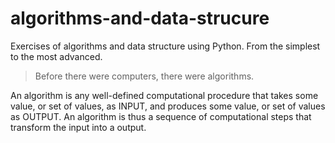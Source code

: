 # algorithms-and-data-strucure
Exercises of algorithms and data structure using Python. From the simplest to the most advanced.

> Before there were computers, there were algorithms.

An algorithm is any well-defined computational procedure that takes some value, or set of values, as INPUT, and produces some value, or set of values as OUTPUT. An algorithm is thus a sequence of computational steps that transform the input into a output.
